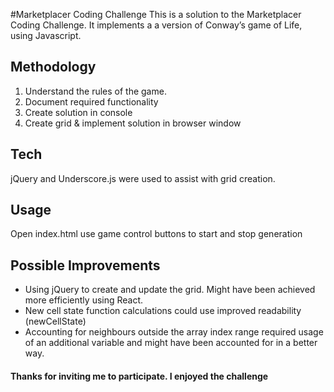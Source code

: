 #Marketplacer Coding Challenge
This is a solution to the Marketplacer Coding Challenge.  It implements a a version of Conway’s game of Life, using Javascript.

## Methodology
1. Understand the rules of the game.
2. Document required functionality
3. Create solution in console
4. Create grid & implement solution in browser window

## Tech
jQuery and Underscore.js were used to assist with grid creation.

## Usage
Open index.html
use game control buttons to start and stop generation


## Possible Improvements
* Using jQuery to create and update the grid. Might have been achieved more efficiently using React.  
* New cell state function calculations could use improved readability (newCellState)
* Accounting for neighbours outside the array index range required usage of an additional variable and might have been accounted for in a better way.

#### Thanks for inviting me to participate.  I enjoyed the challenge
